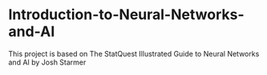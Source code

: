 # Introduction-to-Neural-Networks-and-AI
This project is based on The StatQuest Illustrated Guide to Neural Networks and AI by Josh Starmer
